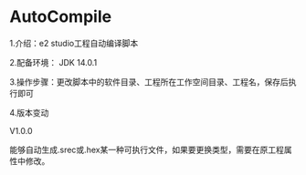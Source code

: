 # AutoCompile
1.介绍：e2 studio工程自动编译脚本

2.配备环境： JDK 14.0.1

3.操作步骤：更改脚本中的软件目录、工程所在工作空间目录、工程名，保存后执行即可

4.版本变动

V1.0.0

能够自动生成.srec或.hex某一种可执行文件，如果要更换类型，需要在原工程属性中修改。

